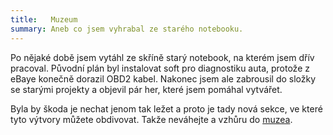 ```yaml
---
title:   Muzeum
summary: Aneb co jsem vyhrabal ze starého notebooku.
---
```


Po nějaké době jsem vytáhl ze skříně starý notebook, na kterém jsem dřív pracoval. Původní plán byl instalovat
 soft pro diagnostiku auta, protože z eBaye konečně dorazil OBD2 kabel. Nakonec jsem ale zabrousil do složky se starými
 projekty a objevil pár her, které jsem pomáhal vytvářet.

Byla by škoda je nechat jenom tak ležet a proto je tady
 nová sekce, ve které tyto výtvory můžete obdivovat. Takže neváhejte a vzhůru do [muzea][muzeum].

[muzeum]: /muzeum
